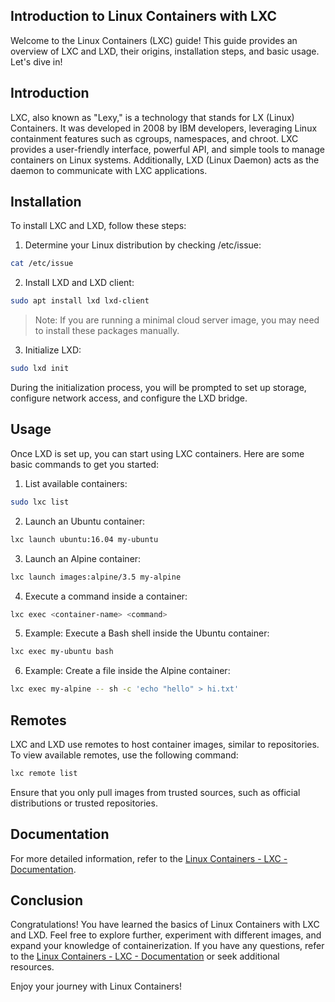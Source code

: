 ## Introduction to Linux Containers with LXC
Welcome to the Linux Containers (LXC) guide! This guide provides an overview of LXC and LXD, their origins, installation steps, and basic usage. Let's dive in!

## Introduction
LXC, also known as "Lexy," is a technology that stands for LX (Linux) Containers. It was developed in 2008 by IBM developers, leveraging Linux containment features such as cgroups, namespaces, and chroot. LXC provides a user-friendly interface, powerful API, and simple tools to manage containers on Linux systems. Additionally, LXD (Linux Daemon) acts as the daemon to communicate with LXC applications.

## Installation
To install LXC and LXD, follow these steps:

1. Determine your Linux distribution by checking /etc/issue:
```bash
cat /etc/issue
```
2. Install LXD and LXD client:
```bash
sudo apt install lxd lxd-client
```
> Note: If you are running a minimal cloud server image, you may need to install these packages manually.

3. Initialize LXD:
```bash
sudo lxd init
```
During the initialization process, you will be prompted to set up storage, configure network access, and configure the LXD bridge.

## Usage
Once LXD is set up, you can start using LXC containers. Here are some basic commands to get you started:

1. List available containers:
```bash
sudo lxc list
```
2. Launch an Ubuntu container:
```bash
lxc launch ubuntu:16.04 my-ubuntu
```
3. Launch an Alpine container:
```bash
lxc launch images:alpine/3.5 my-alpine
```
4. Execute a command inside a container:
```bash
lxc exec <container-name> <command>
```
5. Example: Execute a Bash shell inside the Ubuntu container:
```bash
lxc exec my-ubuntu bash
```
6. Example: Create a file inside the Alpine container:
```bash
lxc exec my-alpine -- sh -c 'echo "hello" > hi.txt'
```
## Remotes
LXC and LXD use remotes to host container images, similar to repositories. To view available remotes, use the following command:

```bash
lxc remote list
```
Ensure that you only pull images from trusted sources, such as official distributions or trusted repositories.

## Documentation
For more detailed information, refer to the [Linux Containers - LXC - Documentation](https://linuxcontainers.org/lxc/documentation/).

## Conclusion
Congratulations! You have learned the basics of Linux Containers with LXC and LXD. Feel free to explore further, experiment with different images, and expand your knowledge of containerization. If you have any questions, refer to the [Linux Containers - LXC - Documentation](https://linuxcontainers.org/lxc/documentation/) or seek additional resources.

Enjoy your journey with Linux Containers!